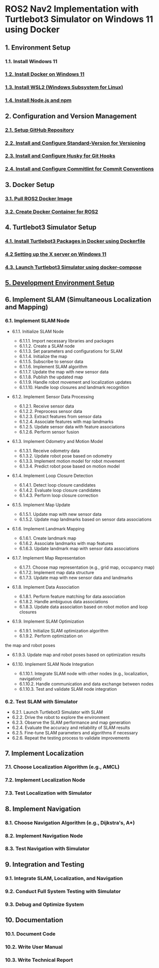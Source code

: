 # ROS2 Nav2 Implementation with Turtlebot3 Simulator on Windows 11 using Docker

## 1. Environment Setup
### 1.1. Install Windows 11
### [1.2. Install Docker on Windows 11](./1.2.%20Install%20Docker%20on%20Windows%2011.md)
### [1.3. Install WSL2 (Windows Subsystem for Linux)](./1.3.%20Install%20WSL2%20(Windows%20Subsystem%20for%20Linux).md)
### [1.4. Install Node.js and npm](./1.4.%20Install%20Node.js%20and%20npm.md)

## 2. Configuration and Version Management
### [2.1. Setup GitHub Repository](./2.1.%20Setup%20GitHub%20Repository.md)
### [2.2. Install and Configure Standard-Version for Versioning](./2.2.%20Install%20and%20Configure%20Standard-Version%20for%20Versioning.md)
### [2.3. Install and Configure Husky for Git Hooks](./2.3.%20Install%20and%20Configure%20Husky%20for%20Git%20Hooks.md)
### [2.4. Install and Configure Commitlint for Commit Conventions](./2.4.%20Install%20and%20Configure%20Commitlint%20for%20Commit%20Conventions.md)

## 3. Docker Setup
### [3.1. Pull ROS2 Docker Image](./3.1.%20Pull%20ROS2%20Docker%20Image.md)
### [3.2. Create Docker Container for ROS2](./3.2.%20Create%20Docker%20Container%20for%20ROS2.md)

## 4. Turtlebot3 Simulator Setup
### [4.1. Install Turtlebot3 Packages in Docker using Dockerfile](./4.1.%20Install%20Turtlebot3%20Packages%20in%20Docker%20using%20Dockerfile.md)
### [4.2 Setting up the X server on Windows 11](./4.2%20Setting%20up%20the%20X%20server%20on%20Windows%2011.md)
### [4.3. Launch Turtlebot3 Simulator using docker-compose](./4.3.%20Launch%20Turtlebot3%20Simulator%20using%20docker-compose.md)

## [5. Development Environment Setup](./5.%20Development%20Environment%20Setup.md)

## 6. Implement SLAM (Simultaneous Localization and Mapping)
### 6.1. Implement SLAM Node
- 6.1.1. Initialize SLAM Node
  - 6.1.1.1. Import necessary libraries and packages
  - 6.1.1.2. Create a SLAM node
  - 6.1.1.3. Set parameters and configurations for SLAM
  - 6.1.1.4. Initialize the map
  - 6.1.1.5. Subscribe to sensor data
  - 6.1.1.6. Implement SLAM algorithm
  - 6.1.1.7. Update the map with new sensor data
  - 6.1.1.8. Publish the updated map
  - 6.1.1.9. Handle robot movement and localization updates
  - 6.1.1.10. Handle loop closures and landmark recognition
  
- 6.1.2. Implement Sensor Data Processing
  - 6.1.2.1. Receive sensor data
  - 6.1.2.2. Preprocess sensor data
  - 6.1.2.3. Extract features from sensor data
  - 6.1.2.4. Associate features with map landmarks
  - 6.1.2.5. Update sensor data with feature associations
  - 6.1.2.6. Perform sensor fusion
  
- 6.1.3. Implement Odometry and Motion Model
  - 6.1.3.1. Receive odometry data
  - 6.1.3.2. Update robot pose based on odometry
  - 6.1.3.3. Implement motion model for robot movement
  - 6.1.3.4. Predict robot pose based on motion model
  
- 6.1.4. Implement Loop Closure Detection
  - 6.1.4.1. Detect loop closure candidates
  - 6.1.4.2. Evaluate loop closure candidates
  - 6.1.4.3. Perform loop closure correction
  
- 6.1.5. Implement Map Update
  - 6.1.5.1. Update map with new sensor data
  - 6.1.5.2. Update map landmarks based on sensor data associations
  
- 6.1.6. Implement Landmark Mapping
  - 6.1.6.1. Create landmark map
  - 6.1.6.2. Associate landmarks with map features
  - 6.1.6.3. Update landmark map with sensor data associations
  
- 6.1.7. Implement Map Representation
  - 6.1.7.1. Choose map representation (e.g., grid map, occupancy map)
  - 6.1.7.2. Implement map data structure
  - 6.1.7.3. Update map with new sensor data and landmarks
  
- 6.1.8. Implement Data Association
  - 6.1.8.1. Perform feature matching for data association
  - 6.1.8.2. Handle ambiguous data associations
  - 6.1.8.3. Update data association based on robot motion and loop closures
  
- 6.1.9. Implement SLAM Optimization
  - 6.1.9.1. Initialize SLAM optimization algorithm
  - 6.1.9.2. Perform optimization on

 the map and robot poses
  - 6.1.9.3. Update map and robot poses based on optimization results
  
- 6.1.10. Implement SLAM Node Integration
  - 6.1.10.1. Integrate SLAM node with other nodes (e.g., localization, navigation)
  - 6.1.10.2. Handle communication and data exchange between nodes
  - 6.1.10.3. Test and validate SLAM node integration

### 6.2. Test SLAM with Simulator
- 6.2.1. Launch Turtlebot3 Simulator with SLAM
- 6.2.2. Drive the robot to explore the environment
- 6.2.3. Observe the SLAM performance and map generation
- 6.2.4. Evaluate the accuracy and reliability of SLAM results
- 6.2.5. Fine-tune SLAM parameters and algorithms if necessary
- 6.2.6. Repeat the testing process to validate improvements

## 7. Implement Localization
### 7.1. Choose Localization Algorithm (e.g., AMCL)
### 7.2. Implement Localization Node
### 7.3. Test Localization with Simulator

## 8. Implement Navigation
### 8.1. Choose Navigation Algorithm (e.g., Dijkstra's, A*)
### 8.2. Implement Navigation Node
### 8.3. Test Navigation with Simulator

## 9. Integration and Testing
### 9.1. Integrate SLAM, Localization, and Navigation
### 9.2. Conduct Full System Testing with Simulator
### 9.3. Debug and Optimize System

## 10. Documentation
### 10.1. Document Code
### 10.2. Write User Manual
### 10.3. Write Technical Report
